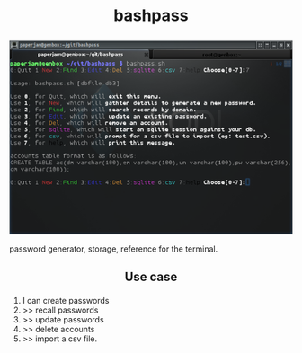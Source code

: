 # <p align="center">bashpass</p>
<p align="center"><a href="assets/bp.png"><img alt="bashpass" src="assets/bp.png"></a></p>

  password generator, storage, reference for the terminal.

## <p align="center">Use case</p>

  1. I can create passwords
  2.   \>>  recall passwords
  3.   \>>  update passwords
  4.   \>>  delete accounts
  5.   \>>  import a csv file.
